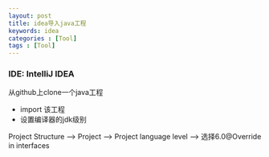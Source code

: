 ```yaml
---
layout: post
title: idea导入java工程
keywords: idea
categories : [Tool]
tags : [Tool]
---
```


### IDE: IntelliJ IDEA
从github上clone一个java工程
 * import 该工程
 * 设置编译器的jdk级别
 
 Project Structure --> Project --> Project language level --> 选择6.0@Override in interfaces